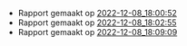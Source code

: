 
* Rapport gemaakt op [2022-12-08_18:00:52](rapport/2022-12-08_18-00-52.md)
* Rapport gemaakt op [2022-12-08_18:02:55](rapport/2022-12-08_18-02-55.md)
* Rapport gemaakt op [2022-12-08_18:09:09](rapport/2022-12-08_18-09-09.md)
